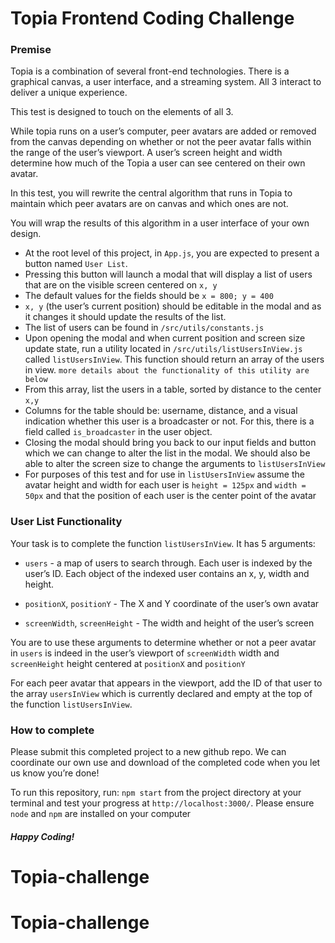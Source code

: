 # Topia Frontend Coding Challenge

### Premise

Topia is a combination of several front-end technologies. There is a graphical canvas, a user interface, and a streaming system. All 3 interact to deliver a unique experience.

This test is designed to touch on the elements of all 3.

While topia runs on a user’s computer, peer avatars are added or removed from the canvas depending on whether or not the peer avatar falls within the range of the user’s viewport. A user’s screen height and width determine how much of the Topia a user can see centered on their own avatar.

In this test, you will rewrite the central algorithm that runs in Topia to maintain which peer avatars are on canvas and which ones are not.

You will wrap the results of this algorithm in a user interface of your own design.

- At the root level of this project, in `App.js`, you are expected to present a button named `User List`.
- Pressing this button will launch a modal that will display a list of users that are on the visible screen centered on `x, y`
- The default values for the fields should be `x = 800; y = 400`
- `x, y` (the user’s current position) should be editable in the modal and as it changes it should update the results of the list.
- The list of users can be found in `/src/utils/constants.js`
- Upon opening the modal and when current position and screen size update state, run a utility located in `/src/utils/listUsersInView.js` called `listUsersInView`. This function should return an array of the users in view. `more details about the functionality of this utility are below`
- From this array, list the users in a table, sorted by distance to the center `x,y`
- Columns for the table should be: username, distance, and a visual indication whether this user is a broadcaster or not. For this, there is a field called `is_broadcaster` in the user object.
- Closing the modal should bring you back to our input fields and button which we can change to alter the list in the modal. We should also be able to alter the screen size to change the arguments to `listUsersInView`
- For purposes of this test and for use in `listUsersInView` assume the avatar height and width for each user is `height = 125px` and `width = 50px` and that the position of each user is the center point of the avatar

### User List Functionality

Your task is to complete the function `listUsersInView`. It has 5 arguments:

- `users` - a map of users to search through. Each user is indexed by the user’s ID. Each object of the indexed user contains an x, y, width and height.

- `positionX`, `positionY` - The X and Y coordinate of the user’s own avatar

- `screenWidth`, `screenHeight` - The width and height of the user’s screen

You are to use these arguments to determine whether or not a peer avatar in `users` is indeed in the user’s viewport of `screenWidth` width and `screenHeight` height centered at `positionX` and `positionY`

For each peer avatar that appears in the viewport, add the ID of that user to the array `usersInView` which is currently declared and empty at the top of the function `listUsersInView`.

### How to complete

Please submit this completed project to a new github repo. We can coordinate our own use and download of the completed code when you let us know you’re done!

To run this repository, run: `npm start` from the project directory at your terminal and test your progress at `http://localhost:3000/`. Please ensure `node` and `npm` are installed on your computer

##### Happy Coding!

# Topia-challenge

# Topia-challenge
